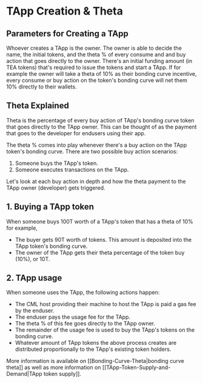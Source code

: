 # TApp Creation & Theta

## Parameters for Creating a TApp

Whoever creates a TApp is the owner. The owner is able to decide the name, the initial tokens, and the theta % of every consume and and buy action that goes directly to the owner. There's an initial funding amount (in TEA tokens) that's required to issue the tokens and start a TApp. If for example the owner will take a theta of 10% as their bonding curve incentive, every consume or buy action on the token's bonding curve will net them 10% directly to their wallets.

## Theta Explained
Theta is the percentage of every buy action of TApp's bonding curve token that goes directly to the TApp owner. This can be thought of as the payment that goes to the developer for endusers using their app.

The theta % comes into play whenever there's a buy action on the TApp token's bonding curve. There are two possible buy action scenarios:

1. Someone buys the TApp's token.
2. Someone executes transactions on the TApp.

Let's look at each buy action in depth and how the theta payment to the TApp owner (developer) gets triggered.

## 1. Buying a TApp token
When someone buys 100T worth of a TApp's token that has a theta of 10% for example,
- The buyer gets 90T worth of tokens. This amount is deposited into the TApp token's bonding curve.
- The owner of the TApp gets their theta percentage of the token buy (10%), or 10T.

## 2. TApp usage
When someone uses the TApp, the following actions happen:
- The CML host providing their machine to host the TApp is paid a gas fee by the enduser.
- The enduser pays the usage fee for the TApp.
- The theta % of this fee goes directly to the TApp owner.
- The remainder of the usage fee is used to buy the TApp's tokens on the bonding curve.
- Whatever amount of TApp tokens the above process creates are distributed proportionally to the TApp's existing token holders.

More information is available on [[Bonding-Curve-Theta|bonding curve theta]] as well as more information on [[TApp-Token-Supply-and-Demand|TApp token supply]].
